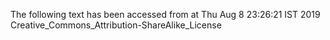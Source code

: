 The following text has been accessed from at Thu Aug 8 23:26:21 IST 2019
Creative_Commons_Attribution-ShareAlike_License

